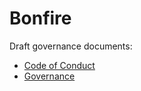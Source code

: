 # Bonfire
Draft governance documents:

- [Code of Conduct](https://bonfirenetworks.org/conduct/)
- [Governance](https://github.com/bonfire-networks/governance/blob/main/governance.md)
